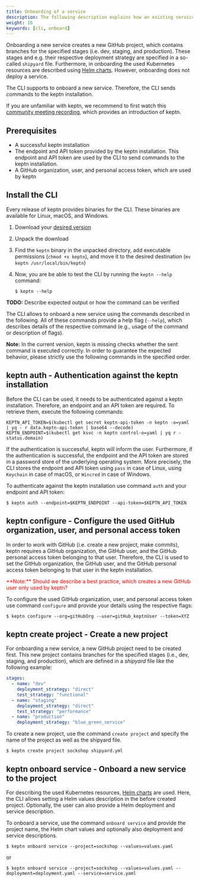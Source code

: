 ```yaml
---
title: Onboarding of a service
description: The following description explains how an existing service can be onboarded using keptn.
weight: 16
keywords: [cli, onboard]
---
```


Onboarding a new service creates a new GitHub project, which contains branches for the specified stages (i.e. dev, staging, and production).
These stages and e.g. their respective deployment strategy are specified in a so-called `shipyard` file.
Furthermore, in onboarding the used Kubernetes resources are described using [Helm charts](https://helm.sh/).
However, onboarding does not deploy a service.

The CLI supports to onboard a new service. Therefore, the CLI sends commands to the keptn installation.

If you are unfamiliar with keptn, we recommend to first watch this [community meeting recording](https://drive.google.com/open?id=1Zj-c0tGIvQ_0Dys6NsyDa-REsEZCvAHJ),
which provides an introduction of keptn.

## Prerequisites
- A successful keptn installation
- The endpoint and API token provided by the keptn installation. This endpoint and API token are used by the CLI to send commands to the keptn installation.
- A GitHub organization, user, and personal access token, which are used by keptn 

## Install the CLI
Every release of keptn provides binaries for the CLI. These binaries are available for Linux, macOS, and Windows.

1. Download your [desired version](https://github.com/keptn/keptn/releases/tag/0.2)

1. Unpack the download <!--- Check if necessary -->

1. Find the `keptn` binary in the unpacked directory, add executable permissions (``chmod +x keptn``), and move it to the desired destination (``mv keptn /usr/local/bin/keptn``)

1. Now, you are be able to test the CLI by running the `keptn --help` command:
    ```console
    $ keptn --help
    ```

**TODO:** Describe expected output or how the command can be verified

The CLI allows to onboard a new service using the commands described in the following.
All of these commands provide a help flag (`--help`), which describes details of the respective command (e.g., usage of the command or description of flags).

**Note:** In the current version, keptn is missing checks whether the sent command is executed correctly.
In order to guarantee the expected behavior, please strictly use the following commands in the specified order.

## keptn auth - Authentication against the keptn installation

Before the CLI can be used, it needs to be authenticated against a keptn installation. Therefore, an endpoint and an API token are required. To retrieve them, execute the following commands:

```console
KEPTN_API_TOKEN=$(kubectl get secret keptn-api-token -n keptn -o=yaml | yq - r data.keptn-api-token | base64 --decode)
KEPTN_ENDPOINT=$(kubectl get ksvc -n keptn control-o=yaml | yq r - status.domain)
```
    
If the authentication is successful, keptn will inform the user. Furthermore, if the authentication is successful, the endpoint and the API token are stored in a password store of the underlying operating system.
More precisely, the CLI stores the endpoint and API token using `pass` in case of Linux, using `Keychain` in case of macOS, or `Wincred` in case of Windows.

To authenticate against the keptn installation use command `auth` and your endpoint and API token:

```console
$ keptn auth --endpoint=$KEPTN_ENDPOINT --api-token=$KEPTN_API_TOKEN
```

## keptn configure - Configure the used GitHub organization, user, and personal access token

In order to work with GitHub (i.e. create a new project, make commits), keptn requires a
GitHub organization, the GitHub user, and the GitHub personal access token belonging to that user.
Therefore, the CLI is used to set the GitHub organization, the GitHub user, and the GitHub personal access token belonging to that user in the keptn installation.

<span style="color:red">
**Note:** Should we describe a best practice, which creates a new GitHub user only used by keptn?
</span>

To configure the used GitHub organization, user, and personal access token use command `configure` and provide your details using the respective flags:

```console
$ keptn configure --org=gitHubOrg --user=gitHub_keptnUser --token=XYZ
```

## keptn create project - Create a new project

For onboarding a new service, a new GitHub project need to be created first. This new project contains branches for the specified stages (i.e., dev, staging, and production), which are defined in a *shipyard* file like the following example:

```yaml
stages:
  - name: "dev"
    deployment_strategy: "direct"
    test_strategy: "functional"
  - name: "staging"
    deployment_strategy: "direct"
    test_strategy: "performance"
  - name: "production"
    deployment_strategy: "blue_green_service"
```

To create a new project, use the command `create project` and specify the name of the project as well as the shipyard file.

```console
$ keptn create project sockshop shipyard.yml
```

## keptn onboard service - Onboard a new service to the project

For describing the used Kubernetes resources, [Helm charts](https://helm.sh/) are used. Here, the CLI allows setting a Helm values description in the before created project. Optionally, the user can also provide a Helm deployment and service description.

To onboard a service, use the command `onboard service` and provide the project name, the Helm chart values and optionally also deployment and service descriptions.

```console
$ keptn onboard service --project=sockshop --values=values.yaml
```
or
```console
$ keptn onboard service --project=sockshop --values=values.yaml --deployment=deployment.yaml --service=service.yaml
```
